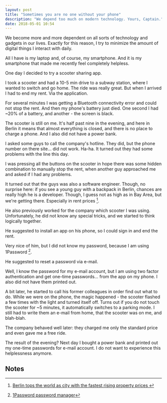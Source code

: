 ```yaml
---
layout: post
title: "Sometimes you are no one without your phone"
description: "We depend too much on modern technology. Yours, Captain."
date: 2018-05-01 10:54
---
```


We become more and more dependent on all sorts of technology and gadgets in our lives. Exactly for this reason, I try to minimize the amount of digital things I interact with daily. 

All I have is my laptop and, of course, my smartphone. And it is my smartphone that made me recently feel completely helpless.

One day I decided to try a scooter sharing app.

I took a scooter and had a 10-5 min drive to a subway station, where I wanted to switch and go home. The ride was really great. But when I arrived I had to end my rent. Via the application.

For several minutes I was getting a Bluetooth connectivity error and could not stop the rent. And then my phone's battery just died. One second I had ~20% of a battery, and another - the screen is black.

The scooter is still on me. It's half past nine in the evening, and here in Berlin it means that almost everything is closed, and there is no place to charge a phone. And I also did not have a power bank.

I asked some guys to call the company's hotline. They did, but the phone number on there site... did not work. Ha-ha. It turned out they had some problems with the line this day.

I was pressing all the buttons on the scooter in hope there was some hidden combination to manually stop the rent, when another guy approached me and asked if I had any problems.

It turned out that the guys was also a software engineer. Though, no surprise here: if you see a young guy 
with a backpack in Berlin, chances are really high he is a developer. Though, I guess not as high as in 
Bay Area, but we're getting there. Especially in rent prices [^1].

He also previously worked for the company which scooter I was using. Unfortunately, he did not know any special tricks, and we started to think logically together.

He suggested to install an app on his phone, so I could sign in and end the rent.

Very nice of him, but I did not know my password, because I am using 1Password [^2].

He suggested to reset a password via e-mail. 

Well, I know the password for my e-mail account, but I am using two factor authentication and get one-time passwords... from the app on my phone. I also did not have them printed out.

A bit later, he started to call his former colleagues in order find out what to do. While we were on the phone, the magic happened - the scooter flashed a few times with the light and turned itself off. Turns out if you do not touch the scooter for ~5 minutes, it automatically switches to a parking mode. I still had to write them an e-mail from home, that the scooter was on me, and blah-blah.

The company behaved well later: they charged me only the standard price and even gave me a free ride.

The result of the evening? Next day I bought a power bank and printed out my one-time passwords for e-mail account. I do not want to experience this helplessness anymore.

## Notes

[^1]: <a href="https://www.theguardian.com/world/2018/apr/10/berlin-world-fastest-rising-property-prices">Berlin tops the world as city with the fastest rising property prices </a>
[^2]: <a href="https://1password.com/">1Password password manager</a>
